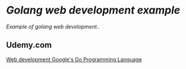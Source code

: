 # *Golang web development example*
*Example of golang web development..*

## Udemy.com
[Web development Google's Go Programming Language](https://udemy.com)

